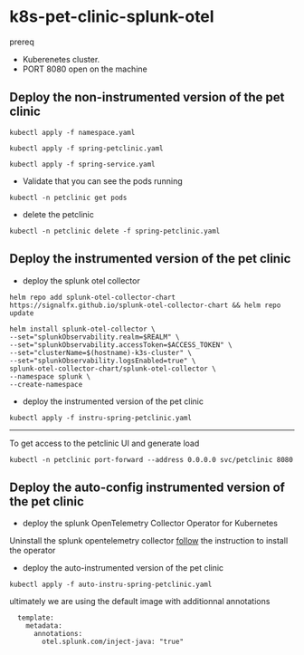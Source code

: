 # k8s-pet-clinic-splunk-otel


prereq 

- Kuberenetes cluster.
- PORT 8080 open on the machine

## Deploy the non-instrumented version of the pet clinic

```
kubectl apply -f namespace.yaml
```

```
kubectl apply -f spring-petclinic.yaml
```

```
kubectl apply -f spring-service.yaml
```
- Validate that you can see the pods running 

```
kubectl -n petclinic get pods 
```

- delete the petclinic 

```
kubectl -n petclinic delete -f spring-petclinic.yaml
```

## Deploy the instrumented version of the pet clinic

- deploy the splunk otel collector 
```
helm repo add splunk-otel-collector-chart https://signalfx.github.io/splunk-otel-collector-chart && helm repo update
```

```
helm install splunk-otel-collector \
--set="splunkObservability.realm=$REALM" \
--set="splunkObservability.accessToken=$ACCESS_TOKEN" \
--set="clusterName=$(hostname)-k3s-cluster" \
--set="splunkObservability.logsEnabled=true" \
splunk-otel-collector-chart/splunk-otel-collector \
--namespace splunk \
--create-namespace
```

- deploy the instrumented version of the pet clinic

```
kubectl apply -f instru-spring-petclinic.yaml
```

-----
To get access to the petclinic UI and generate load

```
kubectl -n petclinic port-forward --address 0.0.0.0 svc/petclinic 8080
```

## Deploy the auto-config instrumented version of the pet clinic


- deploy the splunk OpenTelemetry Collector Operator for Kubernetes

Uninstall the splunk opentelemetry collector 
[follow](https://github.com/signalfx/splunk-otel-collector-operator) the instruction to install the operator

- deploy the auto-instrumented version of the pet clinic

```
kubectl apply -f auto-instru-spring-petclinic.yaml
```

ultimately we are  using the default image with additionnal annotations 
```
  template:
    metadata:
      annotations:
        otel.splunk.com/inject-java: "true"
```

